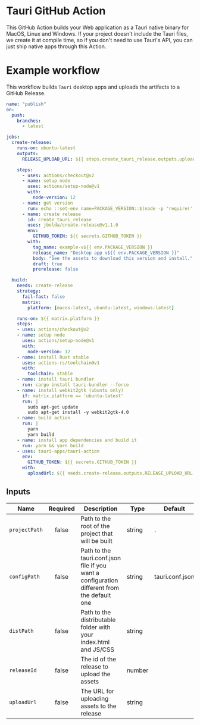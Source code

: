 # Tauri GitHub Action

This GitHub Action builds your Web application as a Tauri native binary for MacOS, Linux and Windows.
If your project doesn't include the Tauri files, we create it at compile time, so if you don't need to use Tauri's API, you can just ship native apps through this Action.

# Example workflow

This workflow builds `Tauri` desktop apps and uploads the artifacts to a GitHub Release.

```yml
name: "publish"
on:
  push:
    branches:
      - latest

jobs:
  create-release:
    runs-on: ubuntu-latest
    outputs:
      RELEASE_UPLOAD_URL: ${{ steps.create_tauri_release.outputs.upload_url }}

    steps:
      - uses: actions/checkout@v2
      - name: setup node
        uses: actions/setup-node@v1
        with:
          node-version: 12
      - name: get version
        run: echo ::set-env name=PACKAGE_VERSION::$(node -p "require('./package.json').version")
      - name: create release
        id: create_tauri_release
        uses: jbolda/create-release@v1.1.0
        env:
          GITHUB_TOKEN: ${{ secrets.GITHUB_TOKEN }}
        with:
          tag_name: example-v${{ env.PACKAGE_VERSION }}
          release_name: "Desktop app v${{ env.PACKAGE_VERSION }}"
          body: "See the assets to download this version and install."
          draft: true
          prerelease: false

  build:
    needs: create-release
    strategy:
      fail-fast: false
      matrix:
        platform: [macos-latest, ubuntu-latest, windows-latest]

    runs-on: ${{ matrix.platform }}
    steps:
    - uses: actions/checkout@v2
    - name: setup node
      uses: actions/setup-node@v1
      with:
        node-version: 12
    - name: install Rust stable
      uses: actions-rs/toolchain@v1
      with:
        toolchain: stable
    - name: install tauri bundler
      run: cargo install tauri-bundler --force
    - name: install webkit2gtk (ubuntu only)
      if: matrix.platform == 'ubuntu-latest'
      run: |
        sudo apt-get update
        sudo apt-get install -y webkit2gtk-4.0
    - name: build action
      run: |
        yarn
        yarn build
    - name: install app dependencies and build it
      run: yarn && yarn build
    - uses: tauri-apps/tauri-action
      env:
        GITHUB_TOKEN: ${{ secrets.GITHUB_TOKEN }}
      with: 
        uploadUrl: ${{ needs.create-release.outputs.RELEASE_UPLOAD_URL }}
```

## Inputs

| Name          | Required | Description                                                                                 | Type   | Default         |
| ------------- | :------: | ------------------------------------------------------------------------------------------- | ------ | --------------- |
| `projectPath` |  false   | Path to the root of the project that will be built                                          | string | .               |
| `configPath`  |  false   | Path to the tauri.conf.json file if you want a configuration different from the default one | string | tauri.conf.json |
| `distPath`    |  false   | Path to the distributable folder with your index.html and JS/CSS                            | string |                 |
| `releaseId`   |  false   | The id of the release to upload the assets                                                  | number |                 |
| `uploadUrl`   |  false   | The URL for uploading assets to the release                                                 | string |                 |
